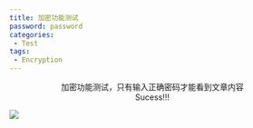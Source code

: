 ```yaml
---
title: 加密功能测试
password: password
categories: 
 - Test 
tags:
 - Encryption 
---
```


<center>加密功能测试，只有输入正确密码才能看到文章内容</center>

<!--more-->

<center>Sucess!!!</center>

![](https://www.hualigs.cn/image/60345aa3444b1.jpg)